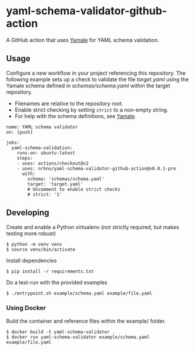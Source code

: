 # yaml-schema-validator-github-action

A GitHub action that uses [Yamale][] for YAML schema validation.

## Usage

Configure a new workflow in your project referencing this repository.
The following example sets up a check to validate the file *target.yaml*
using the Yamale schema defined in *schemas/schema.yaml* within the target
repository.

- Filenames are relative to the repository root.
- Enable strict checking by setting `strict` to a non-empty string.
- For help with the schema definitions, see [Yamale][].

```
name: YAML schema validator
on: [push]

jobs:
  yaml-schema-validation:
    runs-on: ubuntu-latest
    steps:
    - uses: actions/checkout@v2
    - uses: nrkno/yaml-schema-validator-github-action@v0.0.1-pre
      with:
        schema: 'schemas/schema.yaml'
        target: 'target.yaml'
        # Uncomment to enable strict checks
        # strict: '1'
```

## Developing

Create and enable a Python virtualenv (not strictly required, but makes testing
more robust)

```
$ python -m venv venv
$ source venv/bin/activate
```

Install dependencies

```
$ pip install -r requirements.txt
```

Do a test-run with the provided examples

```
$ ./entrypoint.sh example/schema.yaml example/file.yaml
```

### Using Docker

Build the container and reference files within the example/ folder.

```
$ docker build -t yaml-schema-validator .
$ docker run yaml-schema-validator example/schema.yaml example/file.yaml
```


[Yamale]: https://github.com/23andMe/Yamale
